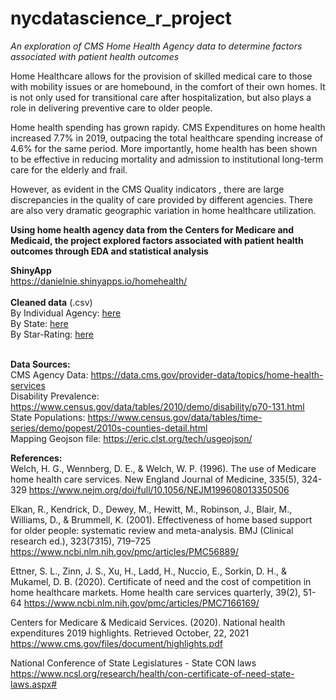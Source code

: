 # nycdatascience_r_project

*An exploration of CMS Home Health Agency data to determine factors associated with patient health outcomes*

Home Healthcare allows for the provision of skilled medical care to those with mobility issues or are homebound, in the comfort of their own homes. It is not only used for transitional care after hospitalization, but also plays a role in delivering preventive care to older people.

Home health spending has grown rapidy. CMS Expenditures on home health increased 7.7% in 2019, outpacing the total healthcare spending increase of 4.6% for the same period. More importantly, home health has been shown to be effective in reducing mortality and admission to institutional long-term care for the elderly and frail.

However, as evident in the CMS Quality indicators , there are large discrepancies in the quality of care provided by different agencies. There are also very dramatic geographic variation in home healthcare utilization.

**Using home health agency data from the Centers for Medicare and Medicaid, the project explored factors associated with patient health outcomes through EDA and statistical analysis**

**ShinyApp**<br> https://danielnie.shinyapps.io/homehealth/<br>
<br>
**Cleaned data** (.csv)<br>
By Individual Agency: [here](https://drive.google.com/file/d/188WHzxMqJwQLoYivP8AyEF8NRGUT2d6I/)<br>
By State: [here](https://drive.google.com/file/d/1wuWikkfnga59e9_9GdKus5M_4_QMCRjY/)<br>
By Star-Rating: [here](https://drive.google.com/file/d/19JWjVJ00yV6Ax5GqxR6SqQy2xmpluasr/)<br>
<br>

**Data Sources:**<br>
CMS Agency Data: https://data.cms.gov/provider-data/topics/home-health-services<br>
Disability Prevalence: https://www.census.gov/data/tables/2010/demo/disability/p70-131.html<br>
State Populations: https://www.census.gov/data/tables/time-series/demo/popest/2010s-counties-detail.html<br>
Mapping Geojson file: https://eric.clst.org/tech/usgeojson/<br>


**References:**<br>
Welch, H. G., Wennberg, D. E., & Welch, W. P. (1996). The use of Medicare home health care services. 
New England Journal of Medicine, 335(5), 324-329
https://www.nejm.org/doi/full/10.1056/NEJM199608013350506

Elkan, R., Kendrick, D., Dewey, M., Hewitt, M., Robinson, J., Blair, M., Williams, D., & Brummell, K. (2001). 
Effectiveness of home based support for older people: systematic review and meta-analysis. 
BMJ (Clinical research ed.), 323(7315), 719–725
https://www.ncbi.nlm.nih.gov/pmc/articles/PMC56889/

Ettner, S. L., Zinn, J. S., Xu, H., Ladd, H., Nuccio, E., Sorkin, D. H., & Mukamel, D. B. (2020). 
Certificate of need and the cost of competition in home healthcare markets. 
Home health care services quarterly, 39(2), 51-64
https://www.ncbi.nlm.nih.gov/pmc/articles/PMC7166169/

Centers for Medicare & Medicaid Services. (2020). National health expenditures 2019 highlights. Retrieved October, 22, 2021
https://www.cms.gov/files/document/highlights.pdf

National Conference of State Legislatures - State CON laws
https://www.ncsl.org/research/health/con-certificate-of-need-state-laws.aspx#
